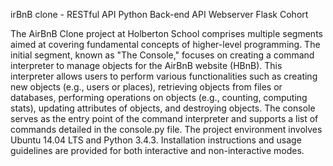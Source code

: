irBnB clone - RESTful API Python Back-end API Webserver Flask Cohort

The AirBnB Clone project at Holberton School comprises multiple segments aimed at covering fundamental concepts of higher-level programming.
The initial segment, known as "The Console," focuses on creating a command interpreter to manage objects for the AirBnB website (HBnB).
This interpreter allows users to perform various functionalities such as creating new objects (e.g., users or places), retrieving objects 
from files or databases, performing operations on objects (e.g., counting, computing stats), updating attributes of objects, and destroying objects.
The console serves as the entry point of the command interpreter and supports a list of commands detailed in the console.py file.
The project environment involves Ubuntu 14.04 LTS and Python 3.4.3. Installation instructions and usage guidelines are provided for both interactive and non-interactive modes.
